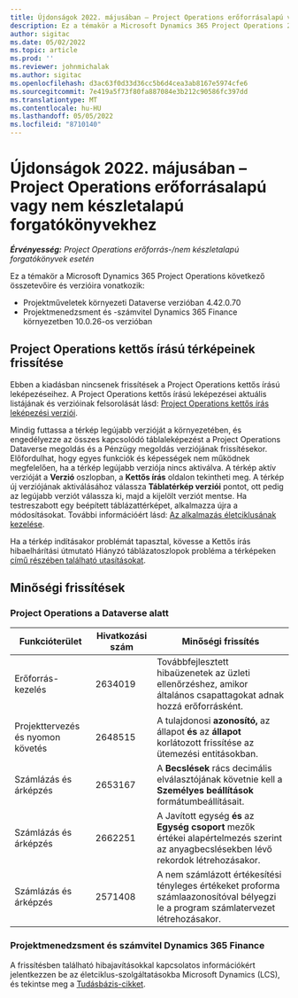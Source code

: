 ```yaml
---
title: Újdonságok 2022. májusában – Project Operations erőforrásalapú vagy nem készletalapú forgatókönyvekhez
description: Ez a témakör a Microsoft Dynamics 365 Project Operations 2022. májusi kiadásában erőforrás-/nem raktározott forgatókönyvekhez elérhető minőségi frissítésekről nyújt tájékoztatást.
author: sigitac
ms.date: 05/02/2022
ms.topic: article
ms.prod: ''
ms.reviewer: johnmichalak
ms.author: sigitac
ms.openlocfilehash: d3ac63f0d33d36cc5b6d4cea3ab8167e5974cfe6
ms.sourcegitcommit: 7e419a5f73f80fa887084e3b212c90586fc397dd
ms.translationtype: MT
ms.contentlocale: hu-HU
ms.lasthandoff: 05/05/2022
ms.locfileid: "8710140"
---
```

# <a name="whats-new-may-2022---project-operations-for-resourcenon-stocked-based-scenarios"></a>Újdonságok 2022. májusában – Project Operations erőforrásalapú vagy nem készletalapú forgatókönyvekhez

_**Érvényesség:** Project Operations erőforrás-/nem készletalapú forgatókönyvek esetén_

Ez a témakör a Microsoft Dynamics 365 Project Operations következő összetevőire és verzióira vonatkozik:

- Projektműveletek környezeti Dataverse verzióban 4.42.0.70
- Projektmenedzsment és -számvitel Dynamics 365 Finance környezetben 10.0.26-os verzióban

## <a name="project-operations-dual-write-maps-updates"></a>Project Operations kettős írású térképeinek frissítése

Ebben a kiadásban nincsenek frissítések a Project Operations kettős írású leképezéseihez. A Project Operations kettős írású leképezései aktuális listájának és verzióinak felsorolását lásd: [Project Operations kettős írás leképezési verziói](../environment/resource-dual-write-maps.md).

Mindig futtassa a térkép legújabb verzióját a környezetében, és engedélyezze az összes kapcsolódó táblaleképezést a Project Operations Dataverse megoldás és a Pénzügy megoldás verziójának frissítésekor. Előfordulhat, hogy egyes funkciók és képességek nem működnek megfelelően, ha a térkép legújabb verziója nincs aktiválva. A térkép aktív verzióját a **Verzió** oszlopban, a **Kettős írás** oldalon tekintheti meg. A térkép új verziójának aktiválásához válassza **Táblatérkép verziói** pontot, ott pedig az legújabb verziót válassza ki, majd a kijelölt verziót mentse. Ha testreszabott egy beépített táblázattérképet, alkalmazza újra a módosításokat. További információért lásd: [Az alkalmazás életciklusának kezelése](/dynamics365/fin-ops-core/dev-itpro/data-entities/dual-write/app-lifecycle-management).

Ha a térkép indításakor problémát tapasztal, kövesse a Kettős írás hibaelhárítási útmutató Hiányzó táblázatoszlopok probléma a térképeken [című részében található utasításokat](/dynamics365/fin-ops-core/dev-itpro/data-entities/dual-write/dual-write-troubleshooting-finops-upgrades#missing-table-columns-issue-on-maps).

## <a name="quality-updates"></a>Minőségi frissítések
### <a name="project-operations-on-dataverse"></a>Project Operations a Dataverse alatt

| Funkcióterület | Hivatkozási szám | Minőségi frissítés |
| --- | --- | --- |
| Erőforrás-kezelés | 2634019 | Továbbfejlesztett hibaüzenetek az üzleti ellenőrzéshez, amikor általános csapattagokat adnak hozzá erőforrásként. |
| Projekttervezés és nyomon követés | 2648515 | A tulajdonosi **azonosító,** az állapot **és** az **állapot** korlátozott frissítése az ütemezési entitásokban. |
| Számlázás és árképzés | 2653167 | A **Becslések** rács decimális elválasztójának követnie kell a **Személyes beállítások** formátumbeállításait. |
| Számlázás és árképzés| 2662251 | A Javított egység **és** az **Egység csoport** mezők értékei alapértelmezés szerint az anyagbecslésekben lévő rekordok létrehozásakor. |
| Számlázás és árképzés| 2571408 | A nem számlázott értékesítési tényleges értékeket proforma számlaazonosítóval bélyegzi le a program számlatervezet létrehozásakor. |

### <a name="project-management-and-accounting-in-dynamics-365-finance"></a>Projektmenedzsment és számvitel Dynamics 365 Finance

A frissítésben található hibajavításokkal kapcsolatos információkért jelentkezzen be az életciklus-szolgáltatásokba Microsoft Dynamics (LCS), és tekintse meg a [Tudásbázis-cikket](https://fix.lcs.dynamics.com/Issue/Details?bugId=662864).
